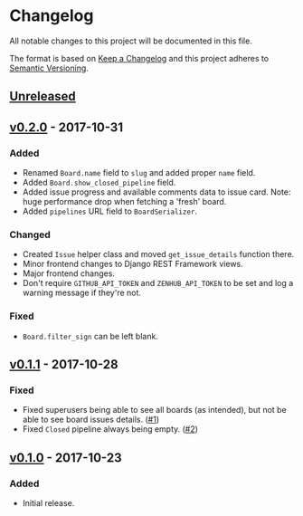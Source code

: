 # Changelog
All notable changes to this project will be documented in this file.

The format is based on [Keep a Changelog][keepachangelog] and this project
adheres to [Semantic Versioning][semver].

## [Unreleased][unreleased]

## [v0.2.0][v0.2.0] - 2017-10-31
### Added
- Renamed `Board.name` field to `slug` and added proper `name` field.
- Added `Board.show_closed_pipeline` field.
- Added issue progress and available comments data to issue card.
  Note: huge performance drop when fetching a 'fresh' board.
- Added `pipelines` URL field to `BoardSerializer`.

### Changed
- Created `Issue` helper class and moved `get_issue_details` function there.
- Minor frontend changes to Django REST Framework views.
- Major frontend changes.
- Don't require `GITHUB_API_TOKEN` and `ZENHUB_API_TOKEN` to be set and log a
  warning message if they're not.

### Fixed
- `Board.filter_sign` can be left blank.

## [v0.1.1][v0.1.1] - 2017-10-28
### Fixed
- Fixed superusers being able to see all boards (as intended), but not be able
  to see board issues details. ([#1])
- Fixed `Closed` pipeline always being empty. ([#2])

## [v0.1.0][v0.1.0] - 2017-10-23
### Added
- Initial release.


[keepachangelog]: http://keepachangelog.com/en/1.0.0/
[semver]: http://semver.org/spec/v2.0.0.html

[unreleased]: https://github.com/pawelad/zenboard/compare/v0.2.0...HEAD
[v0.1.0]: https://github.com/pawelad/zenboard/releases/tag/v0.1.0
[v0.1.1]: https://github.com/pawelad/zenboard/releases/tag/v0.1.1
[v0.2.0]: https://github.com/pawelad/zenboard/releases/tag/v0.2.0

[#1]: https://github.com/pawelad/zenboard/issues/1
[#2]: https://github.com/pawelad/zenboard/issues/2

